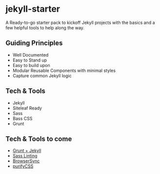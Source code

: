 # jekyll-starter
A Ready-to-go starter pack to kickoff Jekyll projects with the basics and a few helpful tools to help along the way.

## Guiding Principles
* Well Documented
* Easy to Stand up 
* Easy to build upon
* Modular Reusable Components with minimal styles
* Capture common Jekyll logic

## Tech & Tools
* Jekyll
* Siteleaf Ready
* Sass
* Bass CSS
* Grunt

## Tech & Tools to come
* [Grunt + Jekyll](https://github.com/dannygarcia/grunt-jekyll)
* [Sass Linting](https://github.com/sasstools/grunt-sass-lint)
* [BrowserSync](https://browsersync.io/)
* [purifyCSS](https://github.com/purifycss/purifycss)
